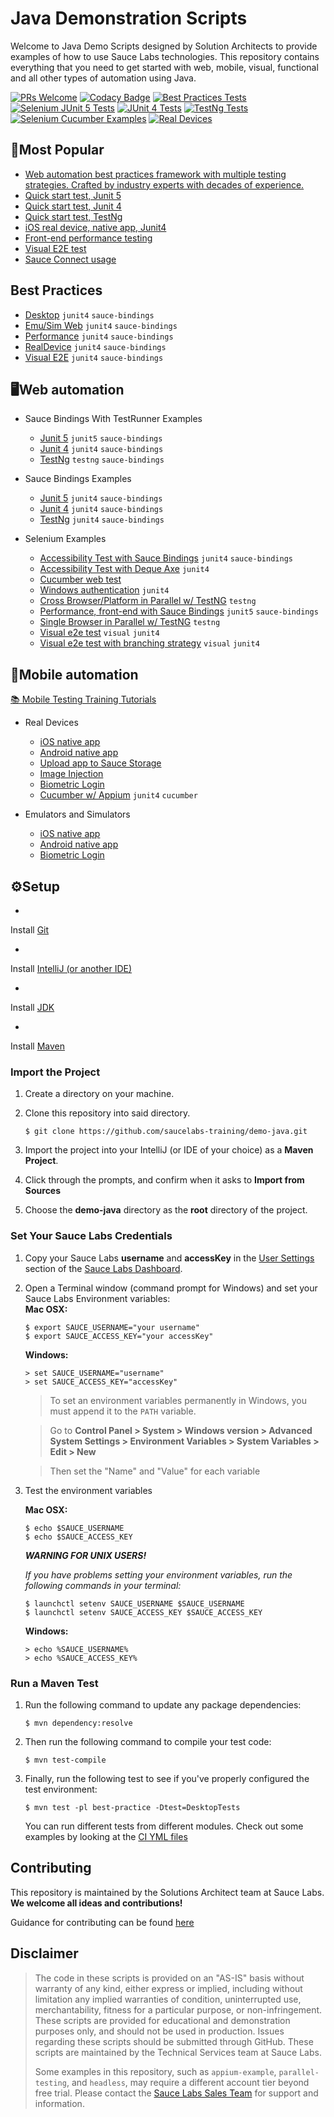 # Java Demonstration Scripts

Welcome to Java Demo Scripts designed by Solution Architects to provide examples of how to use Sauce
Labs technologies. This repository contains
everything that you need to get started with web, mobile, visual, functional and all other types of
automation using Java.

[![PRs Welcome](https://img.shields.io/badge/PRs-welcome-brightgreen.svg?style=flat-square)](http://makeapullrequest.com)
[![Codacy Badge](https://api.codacy.com/project/badge/Grade/564ddfb012db40048781b7b6c954d099)](https://app.codacy.com/gh/saucelabs-training/demo-java?utm_source=github.com&utm_medium=referral&utm_content=saucelabs-training/demo-java&utm_campaign=Badge_Grade_Dashboard)
[![Best Practices Tests](https://github.com/saucelabs-training/demo-java/actions/workflows/best-practice.yml/badge.svg)](https://github.com/saucelabs-training/demo-java/actions/workflows/best-practice.yml)
[![Selenium JUnit 5 Tests](https://github.com/saucelabs-training/demo-java/actions/workflows/selenium-examples.yml/badge.svg)](https://github.com/saucelabs-training/demo-java/actions/workflows/selenium-examples.yml)
[![JUnit 4 Tests](https://github.com/saucelabs-training/demo-java/actions/workflows/junit4.yml/badge.svg)](https://github.com/saucelabs-training/demo-java/actions/workflows/junit4.yml)
[![TestNg Tests](https://github.com/saucelabs-training/demo-java/actions/workflows/testng.yml/badge.svg)](https://github.com/saucelabs-training/demo-java/actions/workflows/testng.yml)
[![Selenium Cucumber Examples](https://github.com/saucelabs-training/demo-java/actions/workflows/cucumber.yml/badge.svg)](https://github.com/saucelabs-training/demo-java/actions/workflows/cucumber.yml)
[![Real Devices](https://github.com/saucelabs-training/demo-java/actions/workflows/real-devices.yml/badge.svg)](https://github.com/saucelabs-training/demo-java/actions/workflows/real-devices.yml)

## 🥇Most Popular

* [Web automation best practices framework with multiple testing strategies. Crafted by industry experts with decades of experience.](./best-practice/)
* [Quick start test, Junit 5](./selenium-examples/src/test/java/com/saucedemo/selenium/demo/SeleniumTest.java)
* [Quick start test, Junit 4](./selenium-junit4-examples/src/test/java/com/saucedemo/selenium/junit4/demo/SeleniumTest.java)
* [Quick start test, TestNg](./selenium-testng-examples/src/test/java/com/saucedemo/selenium/testng/demo/SeleniumTest.java)
* [iOS real device, native app, Junit4](./appium-examples/src/test/java/com/appium_app/simple_example/IOSNativeAppTest.java)
* [Front-end performance testing](./selenium-examples/src/test/java/com/saucedemo/selenium/PerformanceTest.java)
* [Visual E2E test](./selenium-junit4-examples/src/test/java/com/saucedemo/selenium/junit4/SimpleVisualE2ETest.java)
* [Sauce Connect usage](./selenium-junit4-examples/src/test/java/com/saucedemo/selenium/junit4/SauceConnectTest.java)

## Best Practices

* [Desktop](./best-practice/src/test/java/com/saucedemo/tests/DesktopTests.java) `junit4` `sauce-bindings`
* [Emu/Sim Web](./best-practice/src/test/java/com/saucedemo/tests/EmuSimWebAppTests.java) `junit4` `sauce-bindings`
* [Performance](./best-practice/src/test/java/com/saucedemo/tests/PerformanceTests.java) `junit4` `sauce-bindings`
* [RealDevice](./best-practice/src/test/java/com/saucedemo/tests/RealDeviceWebTests.java) `junit4` `sauce-bindings`
* [Visual E2E](./best-practice/src/test/java/com/saucedemo/tests/VisualCrossPlatformTests.java) `junit4` `sauce-bindings`

## 🖥Web automation

- Sauce Bindings With TestRunner Examples
    * [Junit 5](./selenium-examples/src/test/java/com/saucedemo/selenium/demo/SaucebindingsJunitTest.java) `junit5` `sauce-bindings`
    * [Junit 4](./selenium-junit4-examples/src/test/java/com/saucedemo/selenium/junit4/demo/SauceBindingsJunit4Test.java) `junit4` `sauce-bindings`
    * [TestNg](./selenium-testng-examples/src/test/java/com/saucedemo/selenium/testng/demo/SauceBindingsTestngTest.java) `testng` `sauce-bindings`

- Sauce Bindings Examples
    * [Junit 5](./selenium-examples/src/test/java/com/saucedemo/selenium/demo/SauceBindingsTest.java) `junit4` `sauce-bindings`
    * [Junit 4](./selenium-junit4-examples/src/test/java/com/saucedemo/selenium/junit4/demo/SauceBindingsTest.java) `junit4` `sauce-bindings`
    * [TestNg](./selenium-testng-examples/src/test/java/com/saucedemo/selenium/testng/demo/SauceBindingsTest.java) `junit4` `sauce-bindings`

- Selenium Examples
    * [Accessibility Test with Sauce Bindings](/selenium-examples/src/test/java/com/saucedemo/selenium/accessibility/SauceBindingsTest.java) `junit4` `sauce-bindings`
    * [Accessibility Test with Deque Axe](/selenium-examples/src/test/java/com/saucedemo/selenium/accessibility/DequeAxeTest.java) `junit4`
    * [Cucumber web test](./selenium-cucumber-examples/src/test/java/com/saucedemo/selenium/cucumber/RunTestsAT.java)
    * [Windows authentication](./selenium-junit4-examples/src/test/java/com/saucedemo/selenium/junit4/WindowsAuthentication.java) `junit4`
    * [Cross Browser/Platform in Parallel w/ TestNG](./selenium-testng-examples/src/test/java/com/saucedemo/selenium/testng/CrossBrowserPlatformTest.java) `testng`
    * [Performance, front-end with Sauce Bindings](/selenium-examples/src/test/java/com/saucedemo/selenium/PerformanceTest.java) `junit5` `sauce-bindings`
    * [Single Browser in Parallel w/ TestNG](./selenium-testng-examples/src/test/java/com/saucedemo/selenium/testng/ParallelSingleBrowserTest.java) `testng`
    * [Visual e2e test](./selenium-junit4-examples/src/test/java/com/saucedemo/selenium/junit4/SimpleVisualE2ETest.java) `visual` `junit4`
    * [Visual e2e test with branching strategy](./blob/54a4bfde9040d71f88f3b3aff79a047474d01be9/selenium-junit4-examples/src/test/java/com/saucedemo/selenium/junit4/SimpleVisualE2ETest.java#L115-L158) `visual` `junit4`

## 📱Mobile automation

[📚 Mobile Testing Training Tutorials](./TRAINING.md)

- Real Devices
    * [iOS native app](./appium-examples/src/test/java/com/appium_app/simple_example/IOSNativeAppTest.java)
    * [Android native app](./appium-examples/src/test/java/com/appium_app/simple_example/AndroidNativeAppTest.java)
    * [Upload app to Sauce Storage](./appium-examples/src/test/java/com/helpers/push_apps_to_storage.sh)
    * [Image Injection](./appium-examples/src/test/java/com/appium_app/image_injection)
    * [Biometric Login](./appium-examples/src/test/java/com/appium_app/biometric_login)
    * [Cucumber w/ Appium](./appium-junit4-cucumber-examples/src/test/resources/LoginPage.feature) `junit4` `cucumber`

- Emulators and Simulators
    * [iOS native app](./appium-examples/src/test/java/com/appium_app/simple_example/IOSNativeAppTest.java)
    * [Android native app](./appium-examples/src/test/java/com/appium_app/simple_example/AndroidNativeAppTest.java)
    * [Biometric Login](./appium-examples/src/test/java/com/appium_app/biometric_login)

## ⚙️Setup

*

Install [Git](https://github.com/saucelabs-training/demo-java/blob/main/docs/prerequisites.md#install-git)

*

Install [IntelliJ (or another IDE)](https://github.com/saucelabs-training/demo-java/blob/main/docs/prerequisites.md#install-intellij)

*

Install [JDK](https://github.com/saucelabs-training/demo-java/blob/main/docs/prerequisites.md#install-the-jdk)

*

Install [Maven](https://github.com/saucelabs-training/demo-java/blob/main/docs/prerequisites.md#install-maven)

### Import the Project

1. Create a directory on your machine.

2. Clone this repository into said directory.
    ```
    $ git clone https://github.com/saucelabs-training/demo-java.git
    ```

3. Import the project into your IntelliJ (or IDE of your choice) as a **Maven Project**.

4. Click through the prompts, and confirm when it asks to **Import from Sources**

5. Choose the **demo-java** directory as the **root** directory of the project.

### Set Your Sauce Labs Credentials

1. Copy your Sauce Labs **username** and **accessKey** in
   the [User Settings](https://app.saucelabs.com/user-settings) section of
   the [Sauce Labs Dashboard](https://app.saucelabs.com/dashboard/builds).
2. Open a Terminal window (command prompt for Windows) and set your Sauce Labs Environment
   variables:   
   **Mac OSX:**
   ```
   $ export SAUCE_USERNAME="your username"
   $ export SAUCE_ACCESS_KEY="your accessKey"
   ```
   **Windows:**
   ```
   > set SAUCE_USERNAME="username"
   > set SAUCE_ACCESS_KEY="accessKey"
   ```
   > To set an environment variables permanently in Windows, you must append it to the `PATH`
   variable.

   > Go to **Control Panel > System > Windows version > Advanced System Settings > Environment
   Variables > System Variables > Edit > New**

   > Then set the "Name" and "Value" for each variable

3. Test the environment variables

   **Mac OSX:**
    ```
    $ echo $SAUCE_USERNAME
    $ echo $SAUCE_ACCESS_KEY
    ```

   ***WARNING FOR UNIX USERS!***

   *If you have problems setting your environment variables, run the following commands in your
   terminal:*

    ```
    $ launchctl setenv SAUCE_USERNAME $SAUCE_USERNAME
    $ launchctl setenv SAUCE_ACCESS_KEY $SAUCE_ACCESS_KEY
    ```

   **Windows:**
    ```
    > echo %SAUCE_USERNAME%
    > echo %SAUCE_ACCESS_KEY%
    ```

### Run a Maven Test

1. Run the following command to update any package dependencies:
    ```
    $ mvn dependency:resolve
    ```
2. Then run the following command to compile your test code:
    ```
    $ mvn test-compile
    ```
3. Finally, run the following test to see if you've properly configured the test environment:
    ```
    $ mvn test -pl best-practice -Dtest=DesktopTests 

    ```

   You can run different tests from different modules. Check out some examples by looking at
   the [CI YML files](./.github/workflows)

## Contributing

This repository is maintained by the Solutions Architect team at Sauce Labs. **We welcome all ideas
and contributions!**

Guidance for contributing can be found [here](./CONTRIBUTING.md)

## Disclaimer

> The code in these scripts is provided on an "AS-IS" basis without warranty of any kind, either
> express or implied, including without limitation any implied warranties of condition,
> uninterrupted
> use, merchantability, fitness for a particular purpose, or non-infringement. These scripts are
> provided for educational and demonstration purposes only, and should not be used in production.
> Issues regarding these scripts should be submitted through GitHub. These scripts are maintained by
> the Technical Services team at Sauce Labs.
>
> Some examples in this repository, such as `appium-example`, `parallel-testing`, and `headless`,
> may require a different account tier beyond free trial. Please contact
> the [Sauce Labs Sales Team](https://saucelabs.com/contact) for support and information.

